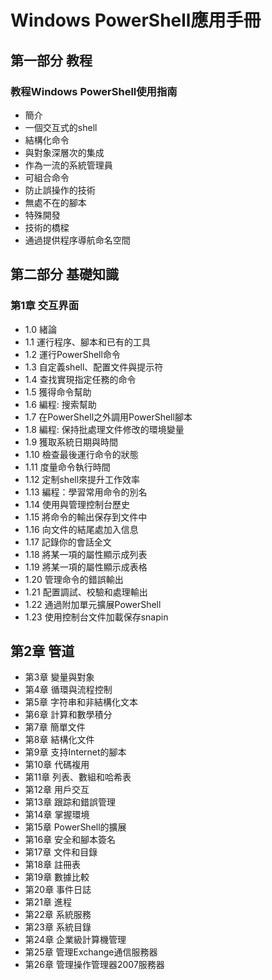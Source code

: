 # Windows PowerShell應用手冊

## 第一部分 教程

### 教程Windows PowerShell使用指南

* 簡介
* 一個交互式的shell
* 結構化命令
* 與對象深層次的集成
* 作為一流的系統管理員
* 可組合命令
* 防止誤操作的技術
* 無處不在的腳本
* 特殊開發
* 技術的橋樑
* 通過提供程序導航命名空間

## 第二部分 基礎知識

### 第1章 交互界面

* 1.0 緒論
* 1.1 運行程序、腳本和已有的工具
* 1.2 運行PowerShell命令
* 1.3 自定義shell、配置文件與提示符
* 1.4 查找實現指定任務的命令
* 1.5 獲得命令幫助
* 1.6 編程: 搜索幫助
* 1.7 在PowerShell之外調用PowerShell腳本
* 1.8 編程: 保持批處理文件修改的環境變量
* 1.9 獲取系統日期與時間
* 1.10 檢查最後運行命令的狀態
* 1.11 度量命令執行時間
* 1.12 定制shell來提升工作效率
* 1.13 編程：學習常用命令的別名
* 1.14 使用與管理控制台歷史
* 1.15 將命令的輸出保存到文件中
* 1.16 向文件的結尾處加入信息
* 1.17 記錄你的會話全文
* 1.18 將某一項的屬性顯示成列表
* 1.19 將某一項的屬性顯示成表格
* 1.20 管理命令的錯誤輸出
* 1.21 配置調試、校驗和處理輸出
* 1.22 通過附加單元擴展PowerShell
* 1.23 使用控制台文件加載保存snapin

## 第2章 管道

* 第3章 變量與對象
* 第4章 循環與流程控制
* 第5章 字符串和非結構化文本
* 第6章 計算和數學積分
* 第7章 簡單文件
* 第8章 結構化文件
* 第9章 支持Internet的腳本
* 第10章 代碼複用
* 第11章 列表、數組和哈希表
* 第12章 用戶交互
* 第13章 跟踪和錯誤管理
* 第14章 掌握環境
* 第15章 PowerShell的擴展
* 第16章 安全和腳本簽名
* 第17章 文件和目錄
* 第18章 註冊表
* 第19章 數據比較
* 第20章 事件日誌
* 第21章 進程
* 第22章 系統服務
* 第23章 系統目錄
* 第24章 企業級計算機管理
* 第25章 管理Exchange通信服務器
* 第26章 管理操作管理器2007服務器
